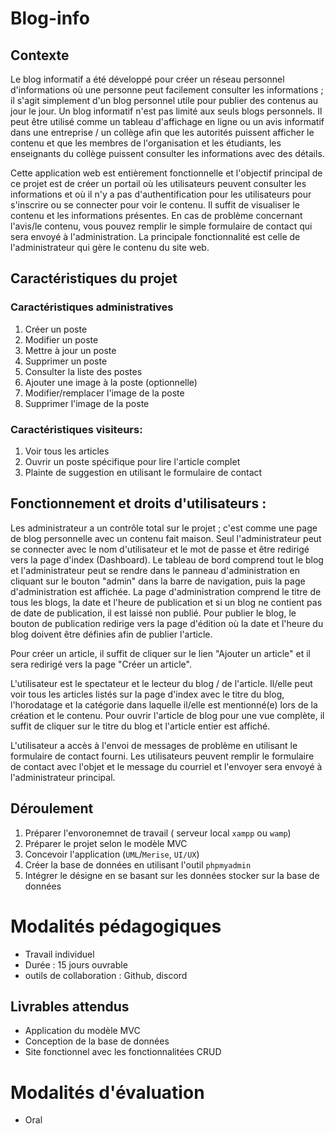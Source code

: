 # Blog-info

## Contexte
Le blog informatif a été développé pour créer un réseau personnel d'informations où une personne peut facilement consulter les informations ; il s'agit simplement d'un blog personnel utile pour publier des contenus au jour le jour.
Un blog informatif n'est pas limité aux seuls blogs personnels. Il peut être utilisé comme un tableau d'affichage en ligne ou un avis informatif dans une entreprise / un collège afin que les autorités puissent afficher le contenu et que les membres de l'organisation et les étudiants, les enseignants du collège puissent consulter les informations avec des détails.

Cette application web est entièrement fonctionnelle et l'objectif principal de ce projet est de créer un portail où les utilisateurs peuvent consulter les informations et où il n'y a pas d'authentification pour les utilisateurs pour s'inscrire ou se connecter pour voir le contenu. Il suffit de visualiser le contenu et les informations présentes. En cas de problème concernant l'avis/le contenu, vous pouvez remplir le simple formulaire de contact qui sera envoyé à l'administration. La principale fonctionnalité est celle de l'administrateur qui gère le contenu du site web.

## Caractéristiques du projet

### Caractéristiques administratives
1. Créer un poste
2. Modifier un poste
3. Mettre à jour un poste
4. Supprimer un poste
5. Consulter la liste des postes
6. Ajouter une image à la poste (optionnelle)
7. Modifier/remplacer l'image de la poste
8. Supprimer l'image de la poste

### Caractéristiques visiteurs:
1. Voir tous les articles
2. Ouvrir un poste spécifique pour lire l'article complet
3. Plainte de suggestion en utilisant le formulaire de contact

## Fonctionnement et droits d'utilisateurs :
Les administrateur a un contrôle total sur le projet ; c'est comme une page de blog personnelle avec un contenu fait maison. Seul l'administrateur peut se connecter avec le nom d'utilisateur et le mot de passe et être redirigé vers la page d'index (Dashboard). Le tableau de bord comprend tout le blog et l'administrateur peut se rendre dans le panneau d'administration en cliquant sur le bouton "admin" dans la barre de navigation, puis la page d'administration est affichée.
La page d'administration comprend le titre de tous les blogs, la date et l'heure de publication et si un blog ne contient pas de date de publication, il est laissé non publié. Pour publier le blog, le bouton de publication redirige vers la page d'édition où la date et l'heure du blog doivent être définies afin de publier l'article.

Pour créer un article, il suffit de cliquer sur le lien "Ajouter un article" et il sera redirigé vers la page "Créer un article".

L'utilisateur est le spectateur et le lecteur du blog / de l'article. Il/elle peut voir tous les articles listés sur la page d'index avec le titre du blog, l'horodatage et la catégorie dans laquelle il/elle est mentionné(e) lors de la création et le contenu. Pour ouvrir l'article de blog pour une vue complète, il suffit de cliquer sur le titre du blog et l'article entier est affiché.

L'utilisateur a accès à l'envoi de messages de problème en utilisant le formulaire de contact fourni. Les utilisateurs peuvent remplir le formulaire de contact avec l'objet et le message du courriel et l'envoyer sera envoyé à l'administrateur principal.

## Déroulement
1. Préparer l'envoronemnet de travail ( serveur local `xampp` ou `wamp`)
2. Préparer le projet selon le modèle MVC
3. Concevoir l'application (`UML`/`Merise`, `UI/UX`)
4. Créer la base de données en utilisant l'outil `phpmyadmin`
5. Intégrer le désigne en se basant sur les données stocker sur la base de données

# Modalités pédagogiques 
- Travail individuel
- Durée : 15 jours ouvrable
- outils de collaboration : Github, discord

## Livrables attendus
- Application du modèle MVC
- Conception de la base de données
- Site fonctionnel avec les fonctionnalitées CRUD

# Modalités d'évaluation
- Oral

